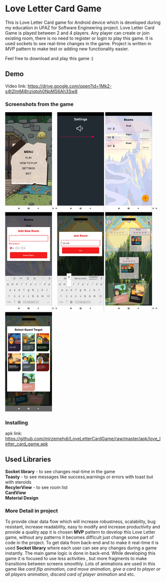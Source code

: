 # Love Letter Card Game
This is Love Letter Card game for Android device which is developed  during my education in UFAZ for Software Engineering project.
Love Letter Card Game is played between 2 and 4 players. Any player can create or join existing room, there is no need to register or
login to play this game. It is used sockets to see real-time changes in the game. Project is written in *MVP* pattern to make
test or adding new functionality easier.  

Feel free to download and play this game :)  
   
## Demo   
Video link: https://drive.google.com/open?id=1Mk2-s4t2ImMj8nzjqtoh0NpMS6Ah3Sw8
  
### Screenshots from the game

  
<img src="screenshots/scr1.jpeg" alt="screenshot" height="50%" width="30%">"  "<img src="screenshots/scr2.jpeg" alt="screenshot" height="50%" width="30%">
<img src="screenshots/scr3.jpeg" alt="screenshot" height="50%" width="30%">"  "   
<img src="screenshots/scr4.jpeg" alt="screenshot" height="50%" width="30%">"  "<img src="screenshots/scr5.jpeg" alt="screenshot" height="50%" width="30%">
<img src="screenshots/scr6.jpeg" alt="screenshot" height="50%" width="30%">"  "<img src="screenshots/scr7.jpeg" alt="screenshot" height="50%" width="30%">


### Installing
apk link:  https://github.com/mirzemehdi/LoveLetterCardGame/raw/master/apk/love_letter_card_game.apk


## Used Libraries
**Socket library**  - to see changes real-time in the game  
**Toasty**  - to see messages like success,warnings or errors with toast but with steroids     
**RecylerView** - to see room list   
**CardView**  
**Material Design**  

### More Detail in project
To provide clear data flow which will increase robustness, scalability, bug resistant, increase readability, 
easy to modify and increase productivity and provide a quality app it is chosen **MVP** pattern to develop this Love Letter game,
without any patterns it becomes  difficult just change some part of code in the project. To get data from back-end and to make
it real-time it is used **Socket library** where each user can see any changes during a game instantly. The main game logic is done
in back-end. While developing this game it is focused to use less activities , but more fragments to make transitions between screens smoothly. 
Lots of animations are used in this game like *card flip animation, card move animation, give a card to player or all players animation, 
discard card of player animation* and etc. 






